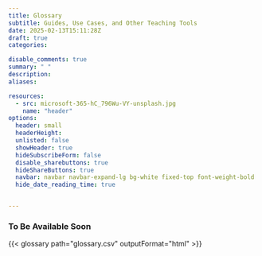 ```yaml
---
title: Glossary
subtitle: Guides, Use Cases, and Other Teaching Tools
date: 2025-02-13T15:11:28Z 
draft: true
categories: 

disable_comments: true
summary: " "
description:
aliases:

resources:
  - src: microsoft-365-hC_796Wu-VY-unsplash.jpg
    name: "header"
options:
  header: small
  headerHeight:
  unlisted: false
  showHeader: true
  hideSubscribeForm: false
  disable_sharebuttons: true
  hideShareButtons: true
  navbar: navbar navbar-expand-lg bg-white fixed-top font-weight-bold
  hide_date_reading_time: true


---
```


### To Be Available Soon

<div class="row">
<div class="col-10 offset-1">
{{< glossary path="glossary.csv" outputFormat="html" >}}
</div>
</div>